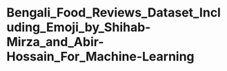 # Bengali_Food_Reviews_Dataset_Including_Emoji_by_Shihab-Mirza_and_Abir-Hossain_For_Machine-Learning
 
